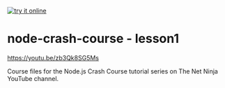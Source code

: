 [![try it online](https://che.openshift.io/factory/resources/factory-contribute.svg)](https://che.openshift.io/f?url=https://github.com/iamshaunjp/node-crash-course/tree/lesson-1)
# node-crash-course - lesson1
https://youtu.be/zb3Qk8SG5Ms

Course files for the Node.js Crash Course tutorial series on The Net Ninja YouTube channel.
